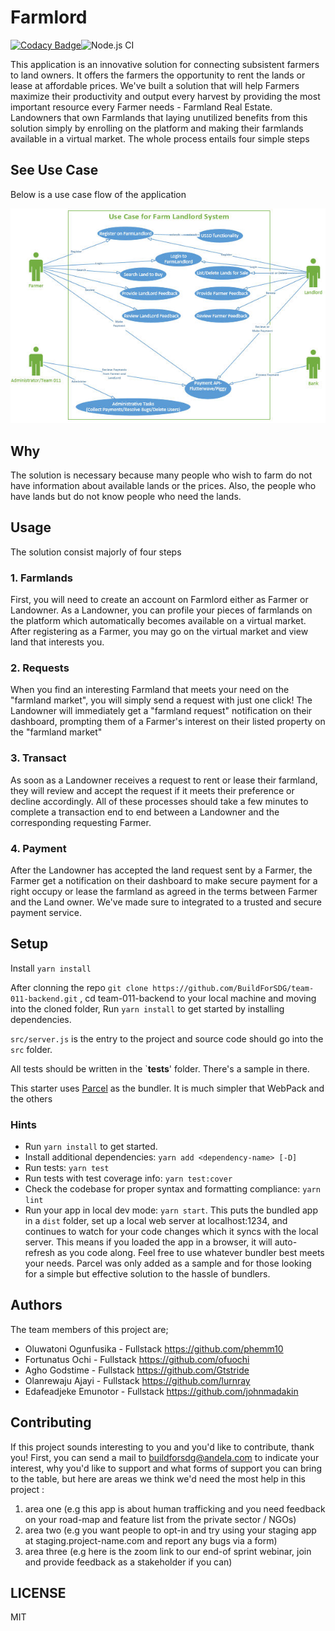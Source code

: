 # Farmlord

[![Codacy Badge](https://app.codacy.com/project/badge/Grade/bb7d708fac8a4289bd2c1f6add297d6e)](https://www.codacy.com/gh/BuildForSDG/team-011-backend?utm_source=github.com&utm_medium=referral&utm_content=BuildForSDG/team-011-backend&utm_campaign=Badge_Grade)![Node.js CI](https://github.com/BuildForSDG/team-011-backend/workflows/Node.js%20CI/badge.svg)

This application is an innovative solution for connecting subsistent farmers to land owners. It offers the farmers the opportunity to rent the lands or lease at affordable prices. We've built a solution that will help Farmers maximize their productivity and output every harvest by providing the most important resource every Farmer needs - Farmland Real Estate. Landowners that own Farmlands that laying unutilized benefits from this solution simply by enrolling on the platform and making their farmlands available in a virtual market. The whole process entails four simple steps

## See Use Case

Below is a use case flow of the application

![FarmLord Use Case](docs/use-case.jpg "FarmLord Use Case")

## Why

The solution is necessary because many people who wish to farm do not have information about available lands or the prices. Also, the people who have lands but do not know people who need the lands.

## Usage

The solution consist majorly of four steps

### 1. Farmlands

First, you will need to create an account on Farmlord either as Farmer or Landowner. As a Landowner, you can profile your pieces of farmlands on the platform which automatically becomes available on a virtual market. After registering as a Farmer, you may go on the virtual market and view land that interests you.

### 2. Requests

When you find an interesting Farmland that meets your need on the "farmland market", you will simply send a request with just one click! The Landowner will immediately get a "farmland request" notification on their dashboard, prompting them of a Farmer's interest on their listed property on the "farmland market"

### 3. Transact

As soon as a Landowner receives a request to rent or lease their farmland, they will review and accept the request if it meets their preference or decline accordingly. All of these processes should take a few minutes to complete a transaction end to end between a Landowner and the corresponding requesting Farmer.

### 4. Payment

After the Landowner has accepted the land request sent by a Farmer, the Farmer get a notification on their dashboard to make secure payment for a right occupy or lease the farmland as agreed in the terms between Farmer and the Land owner. We've made sure to integrated to a trusted and secure payment service.

## Setup

Install `yarn install`

After clonning the repo `git clone https://github.com/BuildForSDG/team-011-backend.git` , cd team-011-backend to your local machine and moving into the cloned folder, Run `yarn install` to get started by installing dependencies.

`src/server.js` is the entry to the project and source code should go into the `src` folder.

All tests should be written in the `**tests**' folder. There's a sample in there.

This starter uses [Parcel](https://parceljs.org/getting_started.html) as the bundler. It is much simpler that WebPack and the others

### Hints

- Run `yarn install` to get started.
- Install additional dependencies: `yarn add <dependency-name> [-D]`
- Run tests: `yarn test`
- Run tests with test coverage info: `yarn test:cover`
- Check the codebase for proper syntax and formatting compliance: `yarn lint`
- Run your app in local dev mode: `yarn start`. This puts the bundled app in a `dist` folder, set up a local web server at localhost:1234, and continues to watch for your code changes which it syncs with the local server. This means if you loaded the app in a browser, it will auto-refresh as you code along. Feel free to use whatever bundler best meets your needs. Parcel was only added as a sample and for those looking for a simple but effective solution to the hassle of bundlers.

## Authors

The team members of this project are;

- Oluwatoni Ogunfusika - Fullstack <https://github.com/phemm10>
- Fortunatus Ochi - Fullstack <https://github.com/ofuochi>
- Agho Godstime - Fullstack <https://github.com/Gtstride>
- Olanrewaju Ajayi - Fullstack <https://github.com/lurnray>
- Edafeadjeke Emunotor - Fullstack <https://github.com/johnmadakin>

## Contributing

If this project sounds interesting to you and you'd like to contribute, thank you!
First, you can send a mail to buildforsdg@andela.com to indicate your interest, why you'd like to support and what forms of support you can bring to the table, but here are areas we think we'd need the most help in this project :

1. area one (e.g this app is about human trafficking and you need feedback on your road-map and feature list from the private sector / NGOs)
2. area two (e.g you want people to opt-in and try using your staging app at staging.project-name.com and report any bugs via a form)
3. area three (e.g here is the zoom link to our end-of sprint webinar, join and provide feedback as a stakeholder if you can)

## LICENSE

MIT
